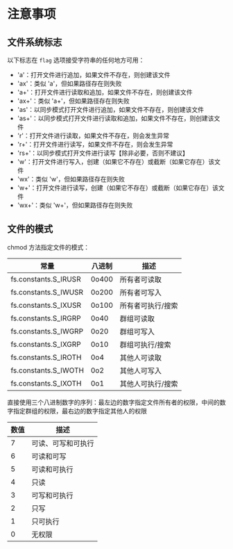 # 注意事项

## 文件系统标志

以下标志在 `flag` 选项接受字符串的任何地方可用：

- 'a'：打开文件进行追加，如果文件不存在，则创建该文件
- 'ax'：类似 'a'，但如果路径存在则失败
- 'a+'：打开文件进行读取和追加，如果文件不存在，则创建该文件
- 'ax+'：类似 'a+'，但如果路径存在则失败
- 'as'：以同步模式打开文件进行追加，如果文件不存在，则创建该文件
- 'as+'：以同步模式打开文件进行读取和追加，如果文件不存在，则创建该文件
- 'r'：打开文件进行读取，如果文件不存在，则会发生异常
- 'r+'：打开文件进行读写，如果文件不存在，则会发生异常
- 'rs+'：以同步模式打开文件进行读写【除非必要，否则不建议】
- 'w'：打开文件进行写入，创建（如果它不存在）或截断（如果它存在）该文件
- 'wx'：类似 'w'，但如果路径存在则失败
- 'w+'：打开文件进行读写，创建（如果它不存在）或截断（如果它存在）该文件
- 'wx+'：类似 'w+'，但如果路径存在则失败

## 文件的模式

chmod 方法指定文件的模式：

| 常量                 | 八进制 | 描述              |
| -------------------- | ------ | ----------------- |
| fs.constants.S_IRUSR | 0o400  | 所有者可读取      |
| fs.constants.S_IWUSR | 0o200  | 所有者可写入      |
| fs.constants.S_IXUSR | 0o100  | 所有者可执行/搜索 |
| fs.constants.S_IRGRP | 0o40   | 群组可读取        |
| fs.constants.S_IWGRP | 0o20   | 群组可写入        |
| fs.constants.S_IXGRP | 0o10   | 群组可执行/搜索   |
| fs.constants.S_IROTH | 0o4    | 其他人可读取      |
| fs.constants.S_IWOTH | 0o2    | 其他人可写入      |
| fs.constants.S_IXOTH | 0o1    | 其他人可执行/搜索 |

直接使用三个八进制数字的序列：最左边的数字指定文件所有者的权限，中间的数字指定群组的权限，最右边的数字指定其他人的权限

| 数值 | 描述               |
| ---- | ------------------ |
| 7    | 可读、可写和可执行 |
| 6    | 可读和可写         |
| 5    | 可读和可执行       |
| 4    | 只读               |
| 3    | 可写和可执行       |
| 2    | 只写               |
| 1    | 只可执行           |
| 0    | 无权限             |
